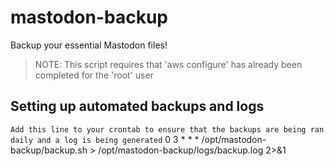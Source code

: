# mastodon-backup

Backup your essential Mastodon files!

> NOTE: This script requires that 'aws configure' has already been completed for the 'root' user

## Setting up automated backups and logs

`Add this line to your crontab to ensure that the backups are being ran daily and a log is being generated`
0 3 * * * /opt/mastodon-backup/backup.sh > /opt/mastodon-backup/logs/backup.log 2>&1

